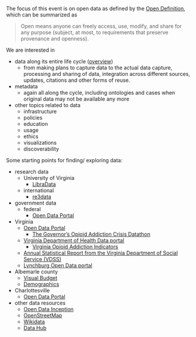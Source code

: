 The focus of this event is on open data as defined by the [Open Definition](http://opendefinition.org/), which can be summarized as 
> Open means anyone can freely access, use, modify, and share for any purpose (subject, at most, to requirements that preserve provenance and openness).

We are interested in 
- data along its entire life cycle ([overview](http://data.library.virginia.edu/data-management/lifecycle/))
  - from making plans to capture data to the actual data capture, processing and sharing of data, integration across different sources, updates, citations and other forms of reuse.
- metadata
  - again all along the cycle, including ontologies and cases when original data may not be available any more
- other topics related to data
  - infrastructure
  - policies
  - education
  - usage
  - ethics
  - visualizations
  - discoverability
  
Some starting points for finding/ exploring data:
- research data
  - University of Virginia
    - [LibraData](https://www.library.virginia.edu/libra/datasets/)
  - international
    - [re3data](https://www.re3data.org/)
- government data
  - federal
    - [Open Data Portal](http://data.gov)
 - Virginia
    - [Open Data Portal](http://data.virginia.gov)
      - [The Governor’s Opioid Addiction Crisis Datathon](http://data.virginia.gov/datathon-2017)
    - [Virginia Department of Health Data portal](http://www.vdh.virginia.gov/data/)
      - [Virginia Opioid Addiction Indicators](http://www.vdh.virginia.gov/data/opioid-overdose/)
    - [Annual Statistical Report from the Virginia Department of Social Service (VDSS)](http://dss.virginia.gov/geninfo/annual_report/index.html)
     - [Lynchburg Open Data portal](http://data-cityoflynchburg.opendata.arcgis.com/)
  - Albemarle county
    - [Visual Budget](http://albemarle.smartcville.com/)
    - [Demographics](https://www.opendatanetwork.com/entity/0500000US51003/Albemarle_County_VA/demographics.population.count?year=2014)
  - Charlottesville
    - [Open Data Portal](http://opendata.charlottesville.org/)    
- other data resources
  - [Open Data Inception](https://opendatainception.io/)
  - [OpenStreetMap](https://www.openstreetmap.org/)
  - [Wikidata](https://wikidata.org)
  - [Data Hub](http://datahub.io/)
  
